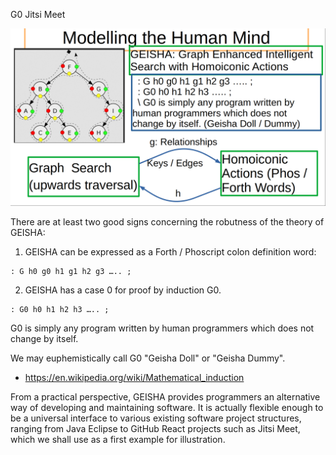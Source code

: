 G0 Jitsi Meet


<img src="https://github.com/udexon/GEISHA/blob/main/img/GEISHA_G0.png" width=600>


There are at least two good signs concerning the robutness of the theory of GEISHA:

1. GEISHA can be expressed as a Forth / Phoscript colon definition word:

```
: G h0 g0 h1 g1 h2 g3 ….. ;
```

2. GEISHA has a case 0 for proof by induction G0.


```
: G0 h0 h1 h2 h3 ….. ;
```  

G0 is simply any program written by human programmers which does not change by itself. 

We may euphemistically call G0 "Geisha Doll" or "Geisha Dummy".

- https://en.wikipedia.org/wiki/Mathematical_induction

From a practical perspective, GEISHA provides programmers an alternative way of developing and maintaining software. It is actually flexible enough to be a universal interface to various existing software project structures, ranging from Java Eclipse to GitHub React projects such as Jitsi Meet, which we shall use as a first example for illustration.

